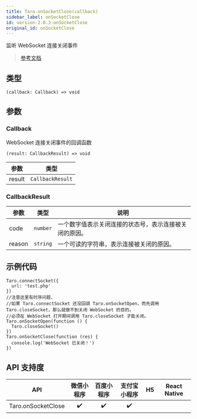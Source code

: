```yaml
---
title: Taro.onSocketClose(callback)
sidebar_label: onSocketClose
id: version-2.0.3-onSocketClose
original_id: onSocketClose
---
```


监听 WebSocket 连接关闭事件

> [参考文档](https://developers.weixin.qq.com/miniprogram/dev/api/network/websocket/wx.onSocketClose.html)

## 类型

```tsx
(callback: Callback) => void
```

## 参数

### Callback

WebSocket 连接关闭事件的回调函数

```tsx
(result: CallbackResult) => void
```

| 参数 | 类型 |
| --- | --- |
| result | `CallbackResult` |

### CallbackResult

| 参数 | 类型 | 说明 |
| --- | --- | --- |
| code | `number` | 一个数字值表示关闭连接的状态号，表示连接被关闭的原因。 |
| reason | `string` | 一个可读的字符串，表示连接被关闭的原因。 |

## 示例代码

```tsx
Taro.connectSocket({
  url: 'test.php'
})
//注意这里有时序问题，
//如果 Taro.connectSocket 还没回调 Taro.onSocketOpen，而先调用 Taro.closeSocket，那么就做不到关闭 WebSocket 的目的。
//必须在 WebSocket 打开期间调用 Taro.closeSocket 才能关闭。
Taro.onSocketOpen(function () {
  Taro.closeSocket()
})
Taro.onSocketClose(function (res) {
  console.log('WebSocket 已关闭！')
})
```

## API 支持度

| API | 微信小程序 | 百度小程序 | 支付宝小程序 | H5 | React Native |
| :---: | :---: | :---: | :---: | :---: | :---: |
| Taro.onSocketClose | ✔️ | ✔️ | ✔️ |  |  |
